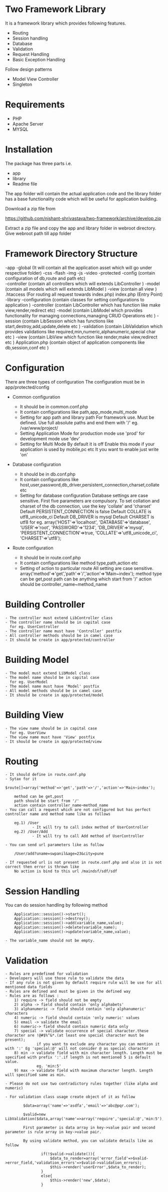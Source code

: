 
Two Framework Library
=====================

It is a framework library which provides following features.

* Routing
* Session handling
* Database
* Validation
* Request Handling
* Basic Exception Handling

Follow design patterns

* Model View Controller
* Singleton


Requirements
============

* PHP
* Apache Server
* MYSQL

Installation
==========

The package has three parts i.e.

* app
* library
* Readme file

The app folder will contain the actual application code and the library folder has a base functionality code which will be useful for application building.

Download a zip file from 

https://github.com/nishant-shrivastava/two-framework/archive/develop.zip

Extract a zip file and copy the app and library folder in webroot directory.
Give webroot path till app folder

Framework Directory Structure
=============================

-app
	-global			(It will contain all the application asset which will go under respective folder)
		-css
		-flash
		-img
		-js
		-video
	-protected
		-config		(contain configuration of db,route and path etc)		
		-controller	(contain all controllers which will extends LibController )
		-model		(contain all models which will extends LibModel )
		-view		(contain all view )
	.htaccess		(For routing all request towards index.php)	
	index.php		(Entry Point)
-library
	-configuration	(contain classes for setting configurations to application )
	-controller		(contain LibController which has function like make view,render,redirect etc)
	-model			(contain LibModel which provides functionality for managing connections,managing CRUD Operations etc )
	-session		(contain LibSession which has functions like start,destroy,add,update,delete etc )
	-validation		(contain LibValidation which provides validations like required,min,numeric,alphanumeric,special char etc )
	-view			(contain LibView which function like render,make view,redirect etc )
	Application.php	(contain object of application components like db,session,conf etc )

Configuration
=============

There are three types of configuration
The configuration must be in app/protected/config

* Common configuration
	- It should be in common.conf.php
	- It contain configurations like path,app_mode,multi_mode
	- Setting for app path and library path
	  For framework use. Must be defined.
	  Use full absolute paths and end them with '/'      eg. /var/www/project/
	- Setting Application Mode
	  for production mode use 'prod'
	  for development mode use 'dev'
	- Setting for Multi Mode
	  By default it is off
	  Enable this mode if your application is used by mobile,pc etc
	  It you want to enable just write 'on'

* Database configuration
	- It should be in db.conf.php
	- It contain configurations like host,user,password,db_driver,persistent_connection,charset,collate etc
	- Setting for database configuration
	  Database settings are case sensitive.
	  First five parameters are compulsory.
	  To set collation and charset of the db connection, use the key 'collate' and 'charset'
	  Default PERSISTENT_CONNECTION is false
	  Default COLLATE is utf8_unicode_ci
	  Default DB_DRIVER is mysql
	  Default CHARSET is utf8
	  for eg. array('HOST'=>'localhost', 'DATABASE'=>'database', 'USER'=>'root', 'PASSWORD'=>'1234', 'DB_DRIVER'=>'mysql',  'PERSISTENT_CONNECTION'=>true, 'COLLATE'=>'utf8_unicode_ci', 'CHARSET'=>'utf8');	

* Route configuration
	- It should be in route.conf.php
	- It contain configurations like method type,path,action etc
	- Setting of action to particular route
	  All setting are case sensitive.
	  array('method'=>'get','path'=>'/','action'=>'Main~index');
	  method type can be get,post
	  path can be anything which start from '/'
	  action should be controller_name~method_name

Building Controller
===================

    - The controller must extend LibController class
    - The controller name should be in capital case
      for eg. UserController
    - The controller name must have 'Controller' postfix
    - All controller methods should be in camel case
    - It should be create in app/protected/controller

Building Model
==============

    - The model must extend LibModel class
    - The model name should be in capital case
      for eg. UserModel
    - The model name must have 'Model' postfix
    - All model methods should be in camel case
    - It should be create in app/protected/model

Building View
=============

    - The view name should be in capital case
      for eg. UserView
    - The view name must have 'View' postfix
    - It should be create in app/protected/view

Routing
=======

	- It should define in route.conf.php
	- Sytax for it
		$route[]=array('method'=>'get','path'=>'/','action'=>'Main~index');
		
		method can be get,post
		path should be start from '/'
		action contain controller_name~method_name
	- You can call a request which are not configured but has perfect controller name and method name like as follows

		eg.1) /User 
				- It will try to call index method of UserController
		eg.2) /User/Add
				- It will try to call Add method of UserController

    - You can send url parameters like as follow

        /User/add?uname=swpanil&age=23&city=pune

	- If requested url is not present in route.conf.php and also it is not correct then error is thrown like
		No action is bind to this url /maindsf/sdf/sdf 

Session Handling
================

You can do session handling by following method

        Application::session()->start();
        Application::session()->destroy();
        Application::session()->add(variable_name,value);
        Application::session()->delete(variable_name);
        Application::session()->update(variable_name,value);

    - The variable_name should not be empty.

Validation
==========

	- Rules are predefined for validation
	- Developers will use those rule to validate the data
 	- If any rule is not given by default require rule will be use for all mentioned data fields
	- Rules are defined and must be given in the defined way
	- Rules are as follows :
		1) require -> field should not be empty
		2) alpha -> field should contain 'only alphabets'
		3) alphanumeric -> field should contain 'only alphanumeric' characters
		4) numeric -> field should contain 'only numeric' values
		5) email -> validate the email
		6) numeric-> field should contain numeric data only
		7) special -> validate occurrence of special character.these character are !@#$%^&*.(at least one special character must be present);
		          if you want to exclude any character you can mention it with ':' Eg 'special:@' will not consider @ as special character
		8) min -> validate field with min character length. Length must be specified with prefix ':'.if length is not mentioned 5 is default value.
			      eg. 'min:5'
		9) max -> validate field with maximum character length. Length will specified same as min.

	- Please do not use two contradictory rules together (like alpha and numeric)

	- For validation class usage create object of it as follow

	        $data=array('name'=>'asdfa','email'=>'abc@pqr.com');

            $valid=new LibValidation($data,array('name'=>array('require','special:@','min:5'),'email'=>array('email','require')));

            First parameter is data array in key->value pair and second parameter is rule array in key->value pair.

            By using validate method, you can validate details like as follow

                    if(!$valid->validate()){
                        $data_to_render=array('error_field'=>$valid->error_field,'validation_errors'=>$valid->validation_errors);
                        $this->render('userError',$data_to_render);
                    }
                    else{
                        $this->render('new',$data);
                    }